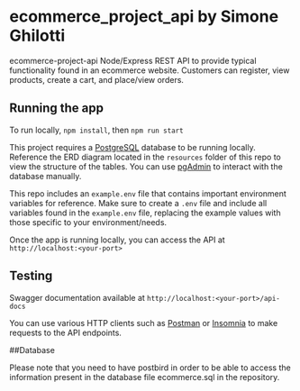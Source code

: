 # ecommerce_project_api by Simone Ghilotti


ecommerce-project-api
Node/Express REST API to provide typical functionality found in an ecommerce website.  Customers can register, view products, create a cart, and place/view orders.

## Running the app
To run locally, `npm install`, then `npm run start`

This project requires a [PostgreSQL](https://www.postgresql.org/) database to be running locally.  Reference the ERD diagram located in the `resources` folder of this repo to view the structure of the tables.  You can use [pgAdmin](https://www.pgadmin.org/) to interact with the database manually. 

This repo includes an `example.env` file that contains important environment variables for reference.  Make sure to create a `.env` file and include all variables found in the `example.env` file, replacing the example values with those specific to your environment/needs.

Once the app is running locally, you can access the API at `http://localhost:<your-port>`

## Testing
Swagger documentation available at `http://localhost:<your-port>/api-docs`

You can use various HTTP clients such as [Postman](https://www.postman.com/) or [Insomnia](https://insomnia.rest/) to make requests to the API endpoints.


##Database

Please note that you need to have postbird in order to be able to access the information present in the database file ecommerce.sql in the repository.
